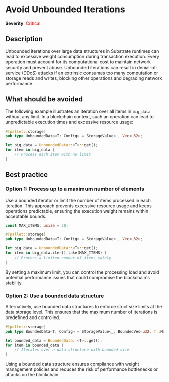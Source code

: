 # Avoid Unbounded Iterations

**Severity**: <span style="color:red;">Critical</span>

## Description

Unbounded iterations over large data structures in Substrate runtimes can lead to excessive weight consumption during transaction execution. Every operation must account for its computational cost to maintain network security and prevent abuse. Unbounded iterations can result in denial-of-service (DDoS) attacks if an extrinsic consumes too many computation or storage reads and writes, blocking other operations and degrading network performance.

## What should be avoided

The following example illustrates an iteration over all items in `big_data` without any limit. In a blockchain context, such an operation can lead to unpredictable execution times and excessive resource usage:

```rust
#[pallet::storage]
pub type UnboundedData<T: Config> = StorageValue<_, Vec<u32>;

let big_data = UnboundedData::<T>::get();
for item in big_data {
    // Process each item with no limit
}
```

## Best practice

### Option 1: Process up to a maximum number of elements

Use a bounded iterator or limit the number of items processed in each iteration. This approach prevents excessive resource usage and keeps operations predictable, ensuring the execution weight remains within acceptable bounds.

```rust
const MAX_ITEMS: usize = 20;

#[pallet::storage]
pub type UnboundedData<T: Config> = StorageValue<_, Vec<u32>;

let big_data = UnboundedData::<T>::get();
for item in big_data.iter().take(MAX_ITEMS) {
    // Process a limited number of items safely
}
```

By setting a maximum limit, you can control the processing load and avoid potential performance issues that could compromise the blockchain's stability.

### Option 2: Use a bounded data structure

Alternatively, use bounded data structures to enforce strict size limits at the data storage level. This ensures that the maximum number of iterations is predefined and controlled.

```rust
#[pallet::storage]
pub type BoundedData<T: Config> = StorageValue<_, BoundedVec<u32, T::MaxEntries>>;

let bounded_data = BoundedData::<T>::get();
for item in bounded_data {
    // Iterates over a data structure with bounded size.
}
```

Using a bounded data structure ensures compliance with weight management policies and reduces the risk of performance bottlenecks or attacks on the blockchain.
